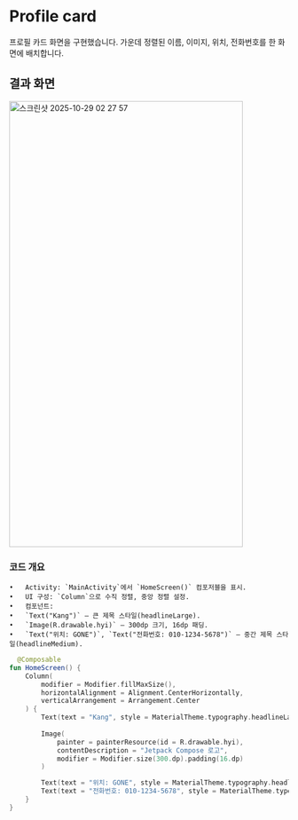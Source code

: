# Profile card 

 프로필 카드 화면을 구현했습니다. 가운데 정렬된 이름, 이미지, 위치, 전화번호를 한 화면에 배치합니다.

 ## 결과 화면 
<img width="421" height="804" alt="스크린샷 2025-10-29 02 27 57" src="https://github.com/user-attachments/assets/b3df9c02-e168-4b25-a5b2-3ece1406eb56" />


 ### 코드 개요
	•	Activity: `MainActivity`에서 `HomeScreen()` 컴포저블을 표시.
	•	UI 구성: `Column`으로 수직 정렬, 중앙 정렬 설정.
	•	컴포넌트:
	•	`Text("Kang")` – 큰 제목 스타일(headlineLarge).
	•	`Image(R.drawable.hyi)` – 300dp 크기, 16dp 패딩.
	•	`Text("위치: GONE")`, `Text("전화번호: 010-1234-5678")` – 중간 제목 스타일(headlineMedium).

```kt
  @Composable
fun HomeScreen() {
    Column(
        modifier = Modifier.fillMaxSize(),
        horizontalAlignment = Alignment.CenterHorizontally,
        verticalArrangement = Arrangement.Center
    ) {
        Text(text = "Kang", style = MaterialTheme.typography.headlineLarge)
		
        Image(
            painter = painterResource(id = R.drawable.hyi),
            contentDescription = "Jetpack Compose 로고",
            modifier = Modifier.size(300.dp).padding(16.dp)
        )

        Text(text = "위치: GONE", style = MaterialTheme.typography.headlineMedium)
        Text(text = "전화번호: 010-1234-5678", style = MaterialTheme.typography.headlineMedium)
    }
}
```
